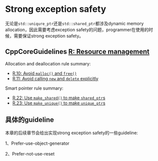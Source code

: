 # Strong exception safety

无论是`std::uniqure_ptr`还是`std::shared_ptr`都涉及dynamic memory allocation，因此需要考虑exception safety的问题，programmer在使用的时候，需要保证strong exception safety。

## CppCoreGuidelines [R: Resource management](https://github.com/isocpp/CppCoreGuidelines/blob/master/CppCoreGuidelines.md#S-resource)

Allocation and deallocation rule summary:

- [R.10: Avoid `malloc()` and `free()`](https://github.com/isocpp/CppCoreGuidelines/blob/master/CppCoreGuidelines.md#Rr-mallocfree)
- [R.11: Avoid calling `new` and `delete` explicitly](https://github.com/isocpp/CppCoreGuidelines/blob/master/CppCoreGuidelines.md#Rr-newdelete)

Smart pointer rule summary:

- [R.22: Use `make_shared()` to make `shared_ptr`s](https://github.com/isocpp/CppCoreGuidelines/blob/master/CppCoreGuidelines.md#Rr-make_shared)
- [R.23: Use `make_unique()` to make `unique_ptr`s](https://github.com/isocpp/CppCoreGuidelines/blob/master/CppCoreGuidelines.md#Rr-make_unique)

## 具体的guideline

本章的后续章节会给出实现strong exception safety的一些guideline:

1、Prefer-use-object-generator

2、Prefer-not-use-reset


